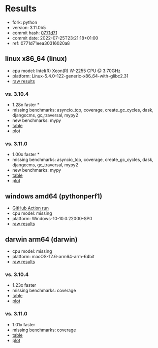 # Results

- fork: python
- version: 3.11.0b5
- commit hash: [0771d71](https://github.com/python/cpython/commit/0771d71)
- commit date: 2022-07-25T23:21:18+01:00
- ref: 0771d71eea30316020a8

## linux x86_64 (linux)

- cpu model: Intel(R) Xeon(R) W-2255 CPU @ 3.70GHz
- platform: Linux-5.4.0-122-generic-x86_64-with-glibc2.31
- [raw results](bm-20220725-linux-x86_64-python-0771d71eea30316020a8-3.11.0b5-0771d71.json)

### vs. 3.10.4

- 1.28x faster \*
- missing benchmarks: asyncio_tcp, coverage, create_gc_cycles, dask, djangocms, gc_traversal, mypy2
- new benchmarks: mypy
- [table](bm-20220725-linux-x86_64-python-0771d71eea30316020a8-3.11.0b5-0771d71-vs-3.10.4.md)
- [plot](bm-20220725-linux-x86_64-python-0771d71eea30316020a8-3.11.0b5-0771d71-vs-3.10.4.png)

### vs. 3.11.0

- 1.00x faster \*
- missing benchmarks: asyncio_tcp, coverage, create_gc_cycles, dask, djangocms, gc_traversal, mypy2
- new benchmarks: mypy
- [table](bm-20220725-linux-x86_64-python-0771d71eea30316020a8-3.11.0b5-0771d71-vs-3.11.0.md)
- [plot](bm-20220725-linux-x86_64-python-0771d71eea30316020a8-3.11.0b5-0771d71-vs-3.11.0.png)

## windows amd64 (pythonperf1)

- [GitHub Action run](https://github.com/faster-cpython/benchmarking/actions/runs/4483411382)
- cpu model: missing
- platform: Windows-10-10.0.22000-SP0
- [raw results](bm-20220725-pythonperf1-amd64-python-0771d71eea30316020a8-3.11.0b5-0771d71.json)

## darwin arm64 (darwin)

- cpu model: missing
- platform: macOS-12.6-arm64-arm-64bit
- [raw results](bm-20220725-darwin-arm64-python-0771d71eea30316020a8-3.11.0b5-0771d71.json)

### vs. 3.10.4

- 1.23x faster
- missing benchmarks: coverage
- [table](bm-20220725-darwin-arm64-python-0771d71eea30316020a8-3.11.0b5-0771d71-vs-3.10.4.md)
- [plot](bm-20220725-darwin-arm64-python-0771d71eea30316020a8-3.11.0b5-0771d71-vs-3.10.4.png)

### vs. 3.11.0

- 1.01x faster
- missing benchmarks: coverage
- [table](bm-20220725-darwin-arm64-python-0771d71eea30316020a8-3.11.0b5-0771d71-vs-3.11.0.md)
- [plot](bm-20220725-darwin-arm64-python-0771d71eea30316020a8-3.11.0b5-0771d71-vs-3.11.0.png)

